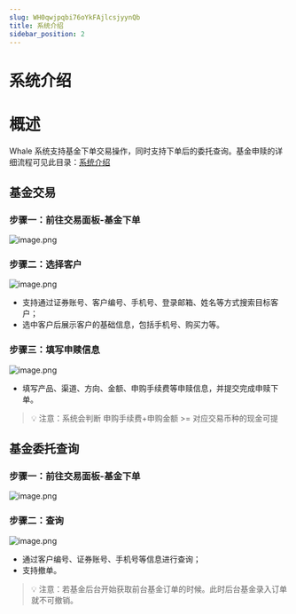 ```yaml
---
slug: WH0qwjpqbi76oYkFAjlcsjyynQb
title: 系统介绍
sidebar_position: 2
---
```



# 系统介绍


# 概述


Whale 系统支持基金下单交易操作，同时支持下单后的委托查询。基金申赎的详细流程可见此目录：[系统介绍](https://longbridge.feishu.cn/wiki/R1lWwBSSFiWgUAkUJKScIOXrn6d?from=from_copylink)


## 基金交易


### 步骤一：前往交易面板-基金下单


![image.png](/assets/5bc3ed7d08cc7de8cc507bb662d12075.png)


### 步骤二：选择客户


![image.png](/assets/4049bcda29709b6f8cf46c5c031efb78.png)

- 支持通过证券账号、客户编号、手机号、登录邮箱、姓名等方式搜索目标客户；
- 选中客户后展示客户的基础信息，包括手机号、购买力等。

### 步骤三：填写申赎信息


![image.png](/assets/65404cb14e9ab5224e858c2f7399a2ba.png)

- 填写产品、渠道、方向、金额、申购手续费等申赎信息，并提交完成申赎下单。

> 💡 注意：系统会判断 申购手续费+申购金额 >= 对应交易币种的现金可提


## 基金委托查询


### 步骤一：前往交易面板-基金下单


![image.png](/assets/92383dc9fc1e6728f4adb842cbc11a2c.png)


### 步骤二：查询


![image.png](/assets/70b44e163a87e1a857c30430932f0f23.png)

- 通过客户编号、证券账号、手机号等信息进行查询；
- 支持撤单。

> 💡 注意：若基金后台开始获取前台基金订单的时候。此时后台基金录入订单就不可撤销。

